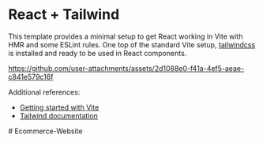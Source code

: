 # React + Tailwind

This template provides a minimal setup to get React working in Vite with HMR and some ESLint rules. One top of the standard Vite setup, [tailwindcss](https://tailwindcss.com/) is installed and ready to be used in React components.



https://github.com/user-attachments/assets/2d1088e0-f41a-4ef5-aeae-c841e579c16f



Additional references:
* [Getting started with Vite](https://vitejs.dev/guide/)
* [Tailwind documentation](https://tailwindcss.com/docs/installation)

#   E c o m m e r c e - W e b s i t e  
 